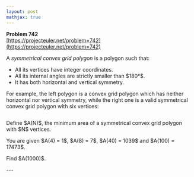 ```yaml
---
layout: post
mathjax: true
---
```

**Problem 742**  
[https://projecteuler.net/problem=742](https://projecteuler.net/problem=742)

<p>A <i>symmetrical convex grid polygon</i> is a polygon such that:</p>
<ul>
<li>All its vertices have integer coordinates.</li>
<li>All its internal angles are strictly smaller than $180°$.</li>
<li>It has both horizontal and vertical symmetry.</li>
</ul>

<p>For example, the left polygon is a convex grid polygon which has neither horizontal nor vertical symmetry, while the right one is a valid symmetrical convex grid polygon with six vertices:</p>
<div style="text-align:center;">
<img src="project/images/p742_hexagons.jpg" class="dark_img" alt="" /></div>

<p>Define $A(N)$, the minimum area of a symmetrical convex grid polygon with $N$ vertices.</p>

<p>You are given $A(4) = 1$, $A(8) = 7$, $A(40) = 1039$ and $A(100) = 17473$.</p>

<p>Find $A(1000)$.</p>
---
